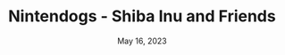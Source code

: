 ---
layout: nds
title: "Nintendogs - Shiba Inu and Friends"
categories:
 - approved
 - nds
 - universal
 - safe
tags:
- animals
- nintendogs
date: May 16, 2023
permalink: /games/nintendogs-shiba-and-friends/play/details
publisher: Nintendo
edition: jp
redirect_from:
 - /games/nintendogs-shiba-and-friends/jp/play/details
gid: nintendogs-shiba-and-friends
---